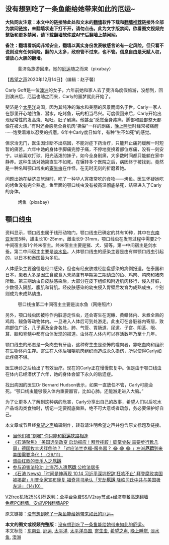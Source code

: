 <h2>没有想到吃了一条鱼能给她带来如此的厄运~</h2> <p class="notice"><b>大陆网友注意：本文中的链接除此处和文末的<a href="https://github.com/bannedbook/fanqiang" >翻墙</a>软件下载和<a href="https://github.com/killgcd/justmysocks/blob/master/README.md">翻墙推荐</a>链接外全部为禁网链接，未翻墙状态下打不开，请勿点击。此为文字版禁闻，欲看图文视频完整版和更多禁闻，请下载<a href="https://github.com/bannedbook/fanqiang">翻墙软件或APP</a>后翻墙上禁闻网。</p><p>备注：翻墙看新闻非常安全，翻墙以真实身份发表敏感言论有一定风险，但只看不说则没有任何风险，翻的人太多，政府管不过来，也不管。信息自由是天赋人权，请放心大胆的翻墙。</b></p>  <div class="entry"> <figure><figcaption>斐济岛旅游回来，她的<a href="https://www.bannedbook.org/bnews/tag/%E5%8E%84%E8%BF%90/" class="st_tag internal_tag" rel="tag" title="标签 厄运 下的日志">厄运</a>随之而来（pixabay）</figcaption></figure> <p>【<span class='wp_keywordlink_affiliate'><a href="https://www.soundofhope.org" title="希望之声" target="_blank">希望之声</a></span>2020年12月14日】（编辑：赵子馨）</p> <p>Carly Goff是一位<a href="https://www.bannedbook.org/bnews/tag/%e6%be%b3%e6%b4%b2/" class="st_tag internal_tag" rel="tag" title="标签 澳洲 下的日志">澳洲</a>的女子，六年前她和家人去了斐济岛度假旅游，没想到，回到澳洲后，厄运也随之而来，Carly的噩梦就此开始了。</p> <p>斐济是个<a href="https://www.bannedbook.org/bnews/tag/%e5%a4%aa%e5%b9%b3%e6%b4%8b/" class="st_tag internal_tag" rel="tag" title="标签 太平洋 下的日志">太平洋</a>岛国，因为其纯净的海水和美丽的风景而闻名于世。Carly一家人在那里开心地钓鱼、潜水，吃烤鱼，玩的相当尽兴。可度假回来后，Carly开始出现经常性的发高烧、呕吐、肚子剧痛。他甚至“感觉全身疼痛，脚部和脸部整天都像在被火烧。”有时还会感觉全身肌肉“撕裂”一样的剧痛，<a href="https://www.bannedbook.org/bnews/tag/%e6%99%9a%e4%b8%8a%e7%9d%a1%e8%a7%89/" class="st_tag internal_tag" rel="tag" title="标签 晚上睡觉 下的日志">晚上睡觉</a>时经常被痛醒······饱受着难以忍受的折磨。6年中Carly度日如年，有种“生不如死”的感觉。</p>  <p>但求治无门，医生因诊断不出病因，不能对症下药治疗，只能开止痛药缓解一时短暂的痛苦。六年中她的身体手脚痛完脖子痛，不停地变换着部位疼痛，没有一刻安宁。以前喜欢打球、阳光活泼的妹子，如今全身剧痛，大多数时间都只能躺在家中静养。这种生活对她简直生不如死。在辗转多个医院之后，病因终于被找到。竟然是一种名叫颚口线虫的<a href="https://www.bannedbook.org/bnews/tag/%e5%af%84%e7%94%9f%e8%99%ab/" class="st_tag internal_tag" rel="tag" title="标签 寄生虫 下的日志">寄生虫</a>在作怪，在无时无刻的折磨着她。</p> <p>问题出她在斐济岛旅游时，吃了一种华人宵夜常吃的食物——烤鱼。医生怀疑她吃的烤鱼没有完全熟透，鱼里面的颚口线虫没有被高温彻底杀死，结果进入了Carly的身体。</p> <figure><figcaption>烤鱼（pixabay）</figcaption></figure> <h2><strong>颚口线虫</strong></h2> <p>资料显示，颚口线虫属于线形动物门，颚口线虫已确定的共有10种，其中在<a href="https://www.bannedbook.org/bnews/tag/%e4%b8%9c%e5%8d%97%e4%ba%9a/" class="st_tag internal_tag" rel="tag" title="标签 东南亚 下的日志">东南亚</a>发现5种，雄虫长10-25mm，雌虫长9-31mm，颚口线虫在发育过程中需要2个中间宿主和1个终末宿主。终末宿主主要是猪、犬、猫等。第一中间宿主是剑水蚤。第二中间宿主主要是<a href="https://www.bannedbook.org/bnews/tag/%E6%B7%A1%E6%B0%B4%E9%B1%BC/" class="st_tag internal_tag" rel="tag" title="标签 淡水鱼 下的日志">淡水鱼</a>。人体颚口线虫的感染主要是由有棘颚口线虫引起的，以日本和泰国最为多见。</p>  <p>人体感染主要途径是经口感染，但也有经皮肤或经胎盘感染的病例报道。在泰国和日本，患者大多是因生食或食入未熟含有早期第三期幼虫的鱼、鸡肉、鸭肉和猪肉所致。第三期幼虫自皮肤感染后，大部分在皮下组织和附近肌肉移行，侵入肝脏，少数侵入隔肌、腹肌和背肌。经皮肤感染的幼虫侵入胃壁后发育为成熟成虫，个别则成为未成熟幼虫。</p> <figure><figcaption>颚口线虫第二中间宿主主要是淡水鱼（网络照片）</figcaption></figure> <p>另外，颚口线虫因被称作内脏游走性虫，还会寄生在泥鳅、黄鳝体内、未煮全熟的鸡肉、鳗鱼等动物体内。一旦进入人体后可到处游走。此虫可在各脏器内寄居，致病部位广泛，几乎遍及全身各处，肺、气管、胃肠道、尿道、子宫、阴茎、眼、耳、脑和脊髓中都有虫体发现的报道。虫体在人体内可以存活数年乃至十几年。</p> <p>颚口线虫的形态是一条肉虫有牙齿，这种寄生虫是恐怖的噬肉者，靠吃血肉和组织在生物体内生存。寄生在人体后咀嚼肌肉组织而造成永久损伤，所以使得Carly如此疼痛不堪。</p>  <p>医生确诊之后给出了有效治疗。现在的Carly正在慢慢恢复中。但是由于颚口线虫在体内已经潜伏了六年，她的身体会留下永久的后遗症。</p> <p>找出病因的医生Dr Bernard Hudson表示，如果一直放任不管，Carly可能会死。“颚口线虫能够侵入体内重要器官，比如心肺。还能游走进入大脑。”</p> <p>为了让更多人了解到这种病的危害，Carly分享出自己的故事，希望人们以后吃水产品或肉类食物时，切记一定要彻底做熟，绝不可大意或者疏忽，务必要保护好自己。</p>  <p>本文章或节目经<a href="https://www.bannedbook.org/bnews/tag/%e5%b8%8c%e6%9c%9b%e4%b9%8b%e5%a3%b0/" class="st_tag internal_tag" rel="tag" title="标签 希望之声 下的日志">希望之声</a>编辑制作，转载请注明希望之声并包含原文标题及链接。</p> <ul class='op-related-articles' title='相关阅读'> <li><a href='https://www.bannedbook.org/bnews/ssgc/20201201/1440331.html' target='_blank'>当他们被“割喉” 你只能和<b>厄运</b>狭路相逢</a></li> <li><a href='https://www.bannedbook.org/bnews/bannedvideo/20201130/1439479.html' target='_blank'>《石涛聚焦》「美国选举政变 启动报应！拜登摔跤！脚掌骨裂 需要步行靴几周」德国牧羊犬绊倒他？「对应法兰克福-服务器？ 😂 😂 😂 」左派<b>厄运</b>到来 美国需要净化！（29/11）</a></li> <li><a href='https://www.bannedbook.org/bnews/lishi/20201026/1420263.html' target='_blank'>谱曲红歌的音乐人之<b>厄运</b></a></li> <li><a href='https://www.bannedbook.org/bnews/ssgc/20201021/1417694.html' target='_blank'>参与迫害法轮功 上海75人遭<b>厄运</b> 公检法居多</a></li> <li><a href='https://www.bannedbook.org/bnews/bannedvideo/20201015/1414131.html' target='_blank'>《石涛 News》「时间是神再现 10.14 习近平深圳祝辞‘狂咳不止’ 拜登腐败卖国被揭密」川普全家宣布康复 福奇背书承认「天劫<b>厄运</b> 降临习氏中共与美国极左派」（14/10）</a></li> </ul> <p class="texttj"> <a href="https://github.com/bannedbook/fanqiang/wiki/V2ray%E6%9C%BA%E5%9C%BA" target="_blank">V2free机场25%引荐返利：全平台免费SS/V2ray节点+经济套餐高速翻墙</a><br/> <a href="https://github.com/bannedbook/fanqiang/wiki/%E7%A6%81%E9%97%BB%E7%BD%91%E5%AE%89%E5%8D%93%E7%BF%BB%E5%A2%99%E6%96%B0%E9%97%BBAPP" target="_blank">免费PC翻墙、安卓VPN翻墙APP</a></p><p>原文链接：<a class="src_link"  href="https://www.soundofhope.org/post/453289" target="_blank">没有想到吃了一条鱼能给她带来如此的厄运~</a></p><a name='sharetosocial'></a>       <div><b>本文的图文或视频完整版</b>：<a href='https://www.bannedbook.org/bnews/comments/20201215/1447955.html'>没有想到吃了一条鱼能给她带来如此的厄运~</a></div>  </div><!--END ENTRY--> <div class="postfooter"> <div>本文标签：<a href="https://www.bannedbook.org/bnews/tag/%e4%b8%9c%e5%8d%97%e4%ba%9a/" rel="tag">东南亚</a>, <a href="https://www.bannedbook.org/bnews/tag/%E5%8E%84%E8%BF%90/" rel="tag">厄运</a>, <a href="https://www.bannedbook.org/bnews/tag/%e5%a4%aa%e5%b9%b3%e6%b4%8b/" rel="tag">太平洋</a>, <a href="https://www.bannedbook.org/bnews/tag/%e5%a4%aa%e5%b9%b3%e6%b4%8b%e5%b2%9b%e5%9b%bd/" rel="tag">太平洋岛国</a>, <a href="https://www.bannedbook.org/bnews/tag/%e5%af%84%e7%94%9f%e8%99%ab/" rel="tag">寄生虫</a>, <a href="https://www.bannedbook.org/bnews/tag/%e5%b8%8c%e6%9c%9b%e4%b9%8b%e5%a3%b0/" rel="tag">希望之声</a>, <a href="https://www.bannedbook.org/bnews/tag/%e6%99%9a%e4%b8%8a%e7%9d%a1%e8%a7%89/" rel="tag">晚上睡觉</a>, <a href="https://www.bannedbook.org/bnews/tag/%E6%B7%A1%E6%B0%B4%E9%B1%BC/" rel="tag">淡水鱼</a>, <a href="https://www.bannedbook.org/bnews/tag/%e6%be%b3%e6%b4%b2/" rel="tag">澳洲</a></div>  </div><!--END POSTFOOTER--> 
